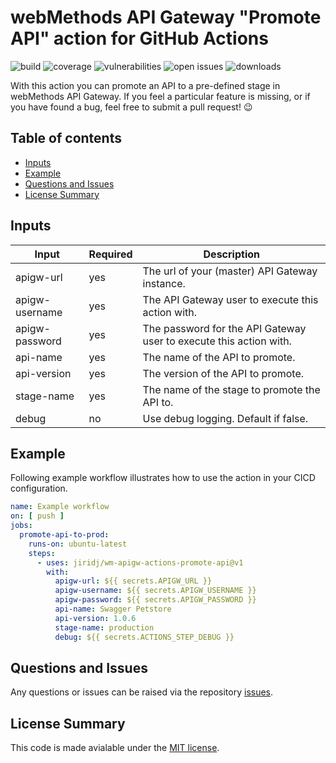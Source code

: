 # webMethods API Gateway "Promote API" action for GitHub Actions

![build](https://img.shields.io/github/workflow/status/jiridj/wm-apigw-actions-promote-api/ci)
![coverage](https://img.shields.io/codecov/c/gh/jiridj/wm-apigw-actions-promote-api?token=35GE4E56NO)
![vulnerabilities](https://img.shields.io/snyk/vulnerabilities/github/jiridj/wm-apigw-actions-promote-api)
![open issues](https://img.shields.io/github/issues-raw/jiridj/wm-apigw-actions-promote-api)
![downloads](https://img.shields.io/github/downloads/jiridj/wm-apigw-actions-promote-api/total)

With this action you can promote an API to a pre-defined stage in webMethods API Gateway. If you feel a particular feature is missing, or if you have found a bug, feel free to submit a pull request! :wink:

## Table of contents

- [Inputs](#inputs)
- [Example](#example)
- [Questions and Issues](#questions-and-issues)
- [License Summary](#license-summary)

## Inputs

|Input|Required|Description|
|-|-|-|
|apigw-url|yes|The url of your (master) API Gateway instance.|
|apigw-username|yes|The API Gateway user to execute this action with.|
|apigw-password|yes|The password for the API Gateway user to execute this action with.|
|api-name|yes|The name of the API to promote.|
|api-version|yes|The version of the API to promote.|
|stage-name|yes|The name of the stage to promote the API to.|
|debug|no|Use debug logging. Default if false.|

## Example

Following example workflow illustrates how to use the action in your CICD configuration.

``` yaml
name: Example workflow
on: [ push ]
jobs:
  promote-api-to-prod:
    runs-on: ubuntu-latest
    steps: 
      - uses: jiridj/wm-apigw-actions-promote-api@v1
        with: 
          apigw-url: ${{ secrets.APIGW_URL }}
          apigw-username: ${{ secrets.APIGW_USERNAME }}
          apigw-password: ${{ secrets.APIGW_PASSWORD }}
          api-name: Swagger Petstore
          api-version: 1.0.6
          stage-name: production
          debug: ${{ secrets.ACTIONS_STEP_DEBUG }}
```

## Questions and Issues

Any questions or issues can be raised via the repository [issues](https://github.com/jiridj/wm-apigw-actions-register-api/issues).

## License Summary

This code is made avialable under the [MIT license](./LICENSE).